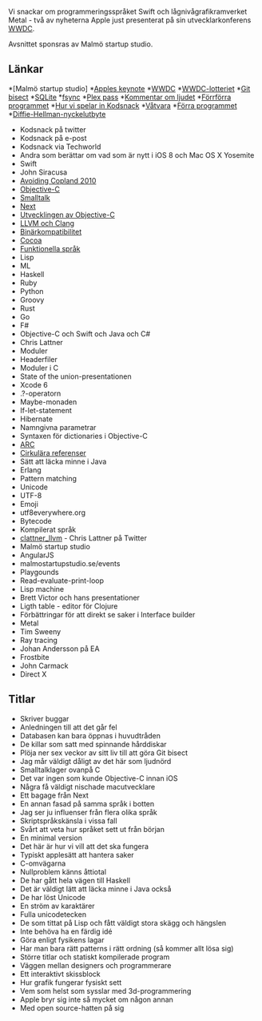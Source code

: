 Vi snackar om programmeringsspråket Swift och lågnivågrafikramverket Metal - två av nyheterna Apple just presenterat på sin utvecklarkonferens [WWDC](https://developer.apple.com/wwdc/).

Avsnittet sponsras av Malmö startup studio.

## Länkar ##
*[Malmö startup studio]
*[Apples keynote]()
*[WWDC]()
*[WWDC-lotteriet]()
*[Git bisect]()
*[SQLite]()
*[fsync]()
*[Plex pass]()
*[Kommentar om ljudet]()
*[Förrförra programmet]()
*[Hur vi spelar in Kodsnack]()
*[Våtvara]()
*[Förra programmet]()
*[Diffie-Hellman-nyckelutbyte]()
* Kodsnack på twitter
* Kodsnack på e-post
* Kodsnack via Techworld
* Andra som berättar om vad som är nytt i iOS 8 och Mac OS X Yosemite
* Swift
* John Siracusa
* [Avoiding Copland 2010]()
* [Objective-C]()
* [Smalltalk]()
* [Next]()
* [Utvecklingen av Objective-C]()
* [LLVM och Clang]()
* [Binärkompatibilitet]()
* [Cocoa]()
* [Funktionella språk]()
* Lisp
* ML
* Haskell
* Ruby
* Python
* Groovy
* Rust
* Go
* F#
* Objective-C och Swift och Java och C#
* Chris Lattner
* Moduler
* Headerfiler
* Moduler i C
* State of the union-presentationen
* Xcode 6
* .?-operatorn
* Maybe-monaden
* If-let-statement
* Hibernate
* Namngivna parametrar
* Syntaxen för dictionaries i Objective-C
* [ARC]()
* [Cirkulära referenser]()
* Sätt att läcka minne i Java
* Erlang
* Pattern matching
* Unicode
* UTF-8
* Emoji
* utf8everywhere.org
* Bytecode
* Kompilerat språk
* [clattner_llvm](https://twitter.com/clattner_llvm) - Chris Lattner på Twitter
* Malmö startup studio
* AngularJS
* malmostartupstudio.se/events
* Playgounds
* Read-evaluate-print-loop
* Lisp machine
* Brett Victor och hans presentationer
* Ligth table - editor för Clojure
* Förbättringar för att direkt se saker i Interface builder
* Metal
* Tim Sweeny
* Ray tracing
* Johan Andersson på EA
* Frostbite
* John Carmack
* Direct X

## Titlar ##
* Skriver buggar
* Anledningen till att det går fel
* Databasen kan bara öppnas i huvudtråden
* De killar som satt med spinnande hårddiskar
* Plöja ner sex veckor av sitt liv till att göra Git bisect
* Jag mår väldigt dåligt av det här som ljudnörd
* Smalltalklager ovanpå C
* Det var ingen som kunde Objective-C innan iOS
* Några få väldigt nischade macutvecklare
* Ett bagage från Next
* En annan fasad på samma språk i botten
* Jag ser ju influenser från flera olika språk
* Skriptspråkskänsla i vissa fall
* Svårt att veta hur språket sett ut från början
* En minimal version
* Det här är hur vi vill att det ska fungera
* Typiskt applesätt att hantera saker
* C-omvägarna
* Nullproblem känns åttiotal
* De har gått hela vägen till Haskell
* Det är väldigt lätt att läcka minne i Java också
* De har löst Unicode
* En ström av karaktärer
* Fulla unicodetecken
* De som tittat på Lisp och fått väldigt stora skägg och hängslen
* Inte behöva ha en färdig idé
* Göra enligt fysikens lagar
* Har man bara rätt patterns i rätt ordning (så kommer allt lösa sig)
* Större titlar och statiskt kompilerade program
* Väggen mellan designers och programmerare
* Ett interaktivt skissblock
* Hur grafik fungerar fysiskt sett
* Vem som helst som sysslar med 3d-programmering
* Apple bryr sig inte så mycket om någon annan
* Med open source-hatten på sig